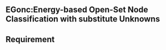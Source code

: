 **EGonc:Energy-based Open-Set Node Classification with substitute Unknowns**
---
**Requirement**
---



